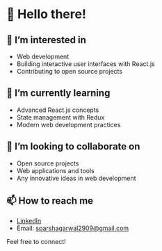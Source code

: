 # 👋 Hello there!

## 👀 I’m interested in
- Web development
- Building interactive user interfaces with React.js
- Contributing to open source projects

## 🌱 I’m currently learning
- Advanced React.js concepts
- State management with Redux
- Modern web development practices

## 💞️ I’m looking to collaborate on
- Open source projects
- Web applications and tools
- Any innovative ideas in web development

## 📫 How to reach me
- [LinkedIn](https://www.linkedin.com/in/sparsh-agarwal-8751aa330/)
- Email: [sparshagarwal2909@gmail.com](mailto:sparshagarwal2909@gmail.com)

Feel free to connect!


<!---
Sparshagarwal29/Sparshagarwal29 is a ✨ special ✨ repository because its `README.md` (this file) appears on your GitHub profile.
You can click the Preview link to take a look at your changes.
--->
